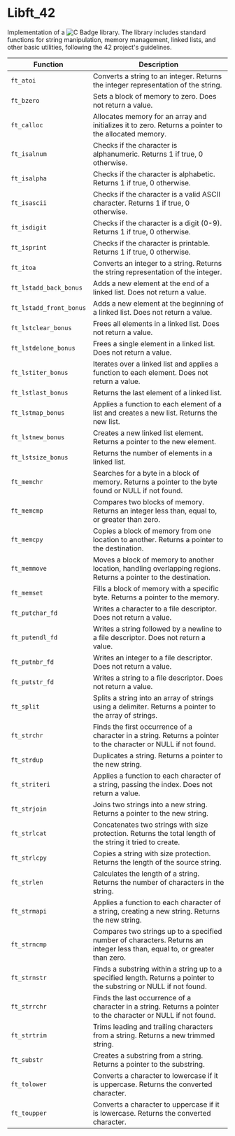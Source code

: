 # Libft_42
Implementation of a ![C Badge](https://camo.githubusercontent.com/22b0e77892653e16fcf3818ead4d321aeb3f11db10b5fe2e8b5ccd15e115d852/68747470733a2f2f696d672e736869656c64732e696f2f62616467652f432d2532333030353939432e7376673f7374796c653d666c6174266c6f676f3d63266c6f676f436f6c6f723d7768697465) library.
The library includes standard functions for string manipulation, memory management, linked lists, and other basic utilities, following the 42 project's guidelines.

| Function          	 | Description                                                                 |
|------------------------|-----------------------------------------------------------------------------|
| `ft_atoi`     	     | Converts a string to an integer. Returns the integer representation of the string. |
| `ft_bzero` 	    	 | Sets a block of memory to zero. Does not return a value.                   |
| `ft_calloc`  		     | Allocates memory for an array and initializes it to zero. Returns a pointer to the allocated memory. |
| `ft_isalnum`      	 | Checks if the character is alphanumeric. Returns 1 if true, 0 otherwise.   |
| `ft_isalpha`      	 | Checks if the character is alphabetic. Returns 1 if true, 0 otherwise.     |
| `ft_isascii`      	 | Checks if the character is a valid ASCII character. Returns 1 if true, 0 otherwise. |
| `ft_isdigit`      	 | Checks if the character is a digit (0-9). Returns 1 if true, 0 otherwise.  |
| `ft_isprint`      	 | Checks if the character is printable. Returns 1 if true, 0 otherwise.      |
| `ft_itoa`         	 | Converts an integer to a string. Returns the string representation of the integer. |
| `ft_lstadd_back_bonus` | Adds a new element at the end of a linked list. Does not return a value. |
| `ft_lstadd_front_bonus`| Adds a new element at the beginning of a linked list. Does not return a value. |
| `ft_lstclear_bonus` 	 | Frees all elements in a linked list. Does not return a value.             |
| `ft_lstdelone_bonus`	 | Frees a single element in a linked list. Does not return a value.        |
| `ft_lstiter_bonus`	 | Iterates over a linked list and applies a function to each element. Does not return a value. |
| `ft_lstlast_bonus`	 | Returns the last element of a linked list.                                |
| `ft_lstmap_bonus` 	 | Applies a function to each element of a list and creates a new list. Returns the new list. |
| `ft_lstnew_bonus`  	 | Creates a new linked list element. Returns a pointer to the new element.   |
| `ft_lstsize_bonus` 	 | Returns the number of elements in a linked list.                          |
| `ft_memchr`      		 | Searches for a byte in a block of memory. Returns a pointer to the byte found or NULL if not found. |
| `ft_memcmp`      		 | Compares two blocks of memory. Returns an integer less than, equal to, or greater than zero. |
| `ft_memcpy`     		 | Copies a block of memory from one location to another. Returns a pointer to the destination. |
| `ft_memmove`    		 | Moves a block of memory to another location, handling overlapping regions. Returns a pointer to the destination. |
| `ft_memset`       	 | Fills a block of memory with a specific byte. Returns a pointer to the memory. |
| `ft_putchar_fd`   	 | Writes a character to a file descriptor. Does not return a value.          |
| `ft_putendl_fd`   	 | Writes a string followed by a newline to a file descriptor. Does not return a value. |
| `ft_putnbr_fd`    	 | Writes an integer to a file descriptor. Does not return a value.           |
| `ft_putstr_fd`    	 | Writes a string to a file descriptor. Does not return a value.             |
| `ft_split`        	 | Splits a string into an array of strings using a delimiter. Returns a pointer to the array of strings. |
| `ft_strchr`       	 | Finds the first occurrence of a character in a string. Returns a pointer to the character or NULL if not found. |
| `ft_strdup`       	 | Duplicates a string. Returns a pointer to the new string.                  |
| `ft_striteri`    	 	 | Applies a function to each character of a string, passing the index. Does not return a value. |
| `ft_strjoin`      	 | Joins two strings into a new string. Returns a pointer to the new string.  |
| `ft_strlcat`      	 | Concatenates two strings with size protection. Returns the total length of the string it tried to create. |
| `ft_strlcpy`      	 | Copies a string with size protection. Returns the length of the source string. |
| `ft_strlen`       	 | Calculates the length of a string. Returns the number of characters in the string. |
| `ft_strmapi`      	 | Applies a function to each character of a string, creating a new string. Returns the new string. |
| `ft_strncmp`      	 | Compares two strings up to a specified number of characters. Returns an integer less than, equal to, or greater than zero. |
| `ft_strnstr`      	 | Finds a substring within a string up to a specified length. Returns a pointer to the substring or NULL if not found. |
| `ft_strrchr`      	 | Finds the last occurrence of a character in a string. Returns a pointer to the character or NULL if not found. |
| `ft_strtrim`      	 | Trims leading and trailing characters from a string. Returns a new trimmed string. |
| `ft_substr`       	 | Creates a substring from a string. Returns a pointer to the substring.     |
| `ft_tolower`      	 | Converts a character to lowercase if it is uppercase. Returns the converted character. |
| `ft_toupper`       	 | Converts a character to uppercase if it is lowercase. Returns the converted character. |

